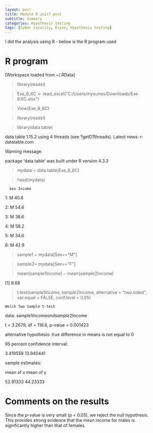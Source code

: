 ```yaml
---
layout: post
title: Module 8 unit7 post
subtitle: Summary
categories: Hypothesis testing
tags: [Cyber security, Essex, Hypothesis testing]
---
```



I did the analysis using R - below is the R program used


# R program

[Workspace loaded from ~/.RData]

> library(readxl)

> Exe_8_6C <- read_excel("C:/Users/myounes/Downloads/Exe 8.6C.xlsx")

> View(Exe_8_6C)

> library(readxl)

> library(data.table)

data.table 1.15.2 using 4 threads (see ?getDTthreads).  Latest news: r-datatable.com

Warning message:

package ‘data.table’ was built under R version 4.3.3 

> mydata = data.table(Exe_8_6C)

> head(mydata)

      Sex Income
   <char>  <num>
1:      M   40.6

2:      M   54.6

3:      M   38.6

4:      M   58.2

5:      M   34.6

6:      M   42.9

> sample1 = mydata[Sex=="M"]

> sample2= mydata[Sex=="F"]

> mean(sample1$Income) - mean(sample2$Income)

[1] 8.68

> t.test(sample1$Income, sample2$Income, alternative = "two.sided", var.equal = FALSE, conf.level = 0.95)


	Welch Two Sample t-test

data:  sample1$Income and sample2$Income

t = 3.2679, df = 116.8, p-value = 0.001423

alternative hypothesis: true difference in means is not equal to 0

95 percent confidence interval:

  3.419559 13.940441

sample estimates:

mean of x mean of y 

 52.91333  44.23333 

> 

# Comments on the results

Since the p-value is very small (p < 0.05), we reject the null hypothesis. This provides strong evidence that the mean income for males is significantly higher than that of females.
